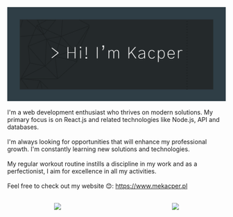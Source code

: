
<!-- <div id="header" align="center">
  <h1>Hi there, I'm Kacper 👋</h1>
</div>
-->
<img src="https://github.com/XarrrdaS/XarrrdaS/blob/main/banner.png" style="margin-right: 20px;">

I'm a web development enthusiast who thrives on modern solutions. My primary focus is on React.js and related technologies like Node.js, API and databases. 
<br><br>
I'm always looking for opportunities that will enhance my professional growth. I'm constantly learning new solutions and technologies.
<br><br>
My regular workout routine instills a discipline in my work and as a perfectionist, I aim for excellence in all my activities.
<br><br>
Feel free to check out my website 😊: https://www.mekacper.pl
<br><br>

<div style="text-align: center; display: flex; justify-content: space-around;" align="center" margin="50px">
<!--   <img src="https://media.giphy.com/media/v1.Y2lkPTc5MGI3NjExMXpkOWQxOW56NHZsZ28yc3JicDBqcndla25semgwMml0ZjNkcjNjOSZlcD12MV9pbnRlcm5hbF9naWZfYnlfaWQmY3Q9cw/yg6pEloDXLz6evd0ng/giphy.gif" height="175" style="margin-right: 20px;"> -->
    <img src="https://github-readme-stats.vercel.app/api/top-langs/?username=XarrrdaS&theme=react&hide_border=true&include_all_commits=false&count_private=false&layout=compact" height="175" style="margin-right: 20px;">
    <img src="https://media.giphy.com/media/v1.Y2lkPTc5MGI3NjExaDk5MzIxM3JzbnNoMXB6ZWRuNnR3cnA4bnV3aW44N2RqdzVpd29wciZlcD12MV9pbnRlcm5hbF9naWZfYnlfaWQmY3Q9Zw/CuuSHzuc0O166MRfjt/giphy.gif" height="175" style="margin-left: 20px;">
</div>
